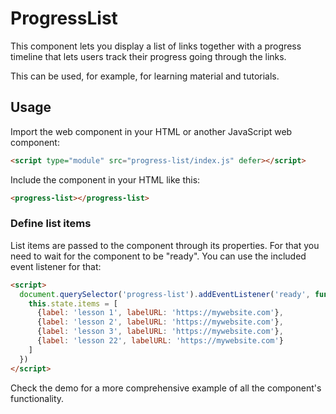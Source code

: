 # ProgressList

This component lets you display a list of links together with a progress timeline that lets users track their progress going through the links. 

This can be used, for example, for learning material and tutorials. 

## Usage

Import the web component in your HTML or another JavaScript web component: 

```html
<script type="module" src="progress-list/index.js" defer></script>
```

Include the component in your HTML like this: 

```html
<progress-list></progress-list>
```

### Define list items

List items are passed to the component through its properties. For that you need to wait for the component to be "ready". You can use the included event listener for that: 

```html
<script>
  document.querySelector('progress-list').addEventListener('ready', function(){
    this.state.items = [
      {label: 'lesson 1', labelURL: 'https://mywebsite.com'},
      {label: 'lesson 2', labelURL: 'https://mywebsite.com'},
      {label: 'lesson 3', labelURL: 'https://mywebsite.com'},
      {label: 'lesson 22', labelURL: 'https://mywebsite.com'}
    ]
  })
</script>
```

Check the demo for a more comprehensive example of all the component's functionality.